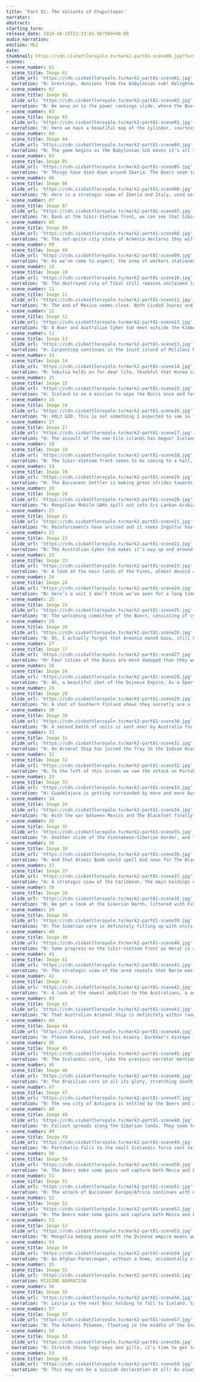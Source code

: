 ```yaml
---
title: 'Part 81: The Valiants of Chapultepec'
narrator: 
abstract: 
starting_turn: 
release_date: 2019-06-15T22:13:05.987509+00:00
audio_narration: 
edition: Mk2
date: 
thumbnail: https://cdn.civbattleroyale.tv/mark2-part81-scene06.jpg?format=webp&nearlossless=1
scenes:
- scene_number: 01
  scene_title: Image 01
  slide_url: 'https://cdn.civbattleroyale.tv/mark2-part81-scene01.jpg'
  narration: "H: Greetings, denizens from the Babylonian sub! Delighted to see you tune in the original arena bloodbath that is the Civilization Battle Royale Mk. II! This time around, we have two narrators that will alternate between the slides to bring you the best possible coverage! I, /u/Hakantula, an avid Icelandic supporter, am joined by my co-writer, /u/NightMan and supporter of the polar opposite to Iceland, the Dvinese Empire. Although last part was statistically speaking a very uneventful one, the new wars that sparked during this part will finally (hopefully) clash into a great pool of death, bloodshed and mass destruction!\nN: They certainly will as the hyped up war between Australia and the Boers ultimately lead to the Boers sending a few (by a few I mean a ridiculous amount) nuclear missiles to harass the Wobbegong Armada in the Kimberley research hubs in Antarctica."
- scene_number: 02
  scene_title: Image 02
  slide_url: 'https://cdn.civbattleroyale.tv/mark2-part81-scene02.jpg'
  narration: "N: We move on to the power rankings slide, where the Boers sit comfortably at the top. The Boer invasion of Finnish Italy has unfortunately come to a halt recently as they can’t seem to realise that their hover tanks can’t capture cities. However, if they can keep the cities down low and sneak a melee boat in there, they’d have yet another foothold to launch an attack on mainland Europe.\nH: As a Dutch man myself, I can’t help but smile to see the Boers doing so well, even though I’m rooting for Iceland. That said, we’ll see if they can project this power over to two fronts, being Finland and Australia. It won’t be the first time they’ve done it."
- scene_number: 03
  scene_title: Image 03
  slide_url: 'https://cdn.civbattleroyale.tv/mark2-part81-scene03.jpg'
  narration: "H: Here we have a beautiful map of the cylinder, courtesy of /u/nathanmasse! It does not only highlight the changes that happened last part, but finally gives a clear insight to the borders at sea! Hot spots are the Mediterranean and the Caribbean, where you can see that border gore is definitely not only a thing on land. The Australians keep getting a better foothold on the Americans and have a lot of room to try and get a land force on the coast. This is also a good time to point out that Vietnam nearly encapsulates the main land of Sri Lanka, while cutting off Negombo completely."
- scene_number: 04
  scene_title: Image 04
  slide_url: 'https://cdn.civbattleroyale.tv/mark2-part81-scene04.jpg'
  narration: "N: The game begins as the Babylonian Sub moves it’s all seeing eyes to the Arabian peninsula and the also stagnating invasion of Finnish Arabia. The Boers seem to have the same problem on both fronts as they swarm the cities with units that can’t capture them.\nH: But we would like to take the time for a big event aboard the sub. We have gained enough experience for an upgrade! I just hope we get bigger bathtubs to relax in. Also, I heard overlord Tpang invites us all for a drink and he’s paying! Come on over and rejoice!"
- scene_number: 05
  scene_title: Image 05
  slide_url: 'https://cdn.civbattleroyale.tv/mark2-part81-scene05.jpg'
  narration: "H: Things have died down around Iberia. The Boers seem to have control of most of Iberia for now (although you cannot be sure when a Finnish X-Com squad drops down), while Iceland only has to fear the group of carriers holding two units and a Cybersub. Further east, Boer forces might make a move to capture the cities in black, with a Mobile SAM on its way to Panormus!"
- scene_number: 06
  scene_title: Image 06
  slide_url: 'https://cdn.civbattleroyale.tv/mark2-part81-scene06.jpg'
  narration: "N: Here is a strategic view of Iberia and Italy, used so we can see the devastation left by the Boer advance. Braga (Boers) has all of it’s land tiles in the general vicinity pillaged, leaving the only place safe of fire being the pristine Mediterranean waters. Although at this point they’re probably absolutely packed with Boer Hover Tanks, desperately wondering how the Finnish cities are holding on. I think Paul Kruger (Boers) may have run into a design flaw."
- scene_number: 07
  scene_title: Image 07
  slide_url: 'https://cdn.civbattleroyale.tv/mark2-part81-scene07.jpg'
  narration: "H: Back at the Sibir-Vietnam front, we can see that Sibir is fighting valiantly against the Sisters. Every damaged except Herat has more health since we last saw them fighting and a lot more Siberian units closing in on the borders. Meanwhile, Vietnam’s units are nowhere close to capture Herat. The Roman ballista moved around the city to get a spectacular view of the destruction."
- scene_number: 08
  scene_title: Image 08
  slide_url: 'https://cdn.civbattleroyale.tv/mark2-part81-scene08.jpg'
  narration: "N: The not-quite city state of Armenia declares they will find that pesky Ashanti Pikeman and cut off their head. How they’re going to make it into the Indian Ocean with no cities on that coast and Vietnam definitely not giving them open borders anytime soon I’m not sure, but Tiridates (Armenia) can hope, it may be the only relevant thing they can do at this point."
- scene_number: 09
  scene_title: Image 09
  slide_url: 'https://cdn.civbattleroyale.tv/mark2-part81-scene09.jpg'
  narration: "H: As we’ve come to expect, the army of workers stationed inside the Siberian cities keep doing their thing, clearing all the nuclear fallout around Narim. Siberian forces have finally pushed into Vietnamese territory near Bamda, but a lot of forces have been lost doing so. We cannot assess the situation more carefully, since the repeal of historical landmarks are blocking our view."
- scene_number: 10
  scene_title: Image 10
  slide_url: 'https://cdn.civbattleroyale.tv/mark2-part81-scene10.jpg'
  narration: "N: The destroyed city of Tikal still remains unclaimed land and the closest settler to it I can see is a Buccaneer one next to St. Eustatius. Is it possible that the Buccaneers will be sneaky and settle a city on the ruins? Granted, it won’t have the population of Tikal but it would be one massive screw you to the Australian invasion. The paratrooper near Uxmal could also be useful if either of the Buccaneer settlers (one near Chichen Itza as well) decide to settle in the ruins of Tikal."
- scene_number: 11
  scene_title: Image 11
  slide_url: 'https://cdn.civbattleroyale.tv/mark2-part81-scene11.jpg'
  narration: "H: The end of Mexico seems close. Both Ciudad Juarez and Veracruz are in deep red and surrounded by at least one unit to capture the city, with Mexico City in the yellow. Mexico has no melee units left, and the Mexican Writer documents the downfall of his country while weeping. It might to time to prime the F key, ladies and gentlemen!"
- scene_number: 12
  scene_title: Image 12
  slide_url: 'https://cdn.civbattleroyale.tv/mark2-part81-scene12.jpg'
  narration: "N: A Boer and Australian Cyber Sub meet outside the Kimberley city of Wulungara, both (hopefully) packing nuclear weapons. It’s unfortunate for Paul Kruger (Boers) that they seemed to encounter a massive chunk of Australia’s navy on the way to the Australian homeland. The Cyber Sub that Henry Parkes (Australia) is sending over seems to be close to firing range on Middelburg (which is ironically not in the middle of anything) and only has to fight through a few units to get there."
- scene_number: 13
  scene_title: Image 13
  slide_url: 'https://cdn.civbattleroyale.tv/mark2-part81-scene13.jpg'
  narration: "H: Carpenting continues in the Inuit island of Mililani Mauka and has a very decent carpet. The Carrier-virus has not spread to this tranquil place on the cylinder. Meanwhile Kamehameha looks over the Inuit army and sighs, wishing he could have his empire back.\nN: Inuit still seem to have an Unaaq, most likely to serve as a friendly anti-drug mascot to the local island children."
- scene_number: 14
  scene_title: Image 14
  slide_url: 'https://cdn.civbattleroyale.tv/mark2-part81-scene14.jpg'
  narration: "N: Yakutia holds on for dear life, thankful that Korea can’t get a melee unit into Beryozovo. I feel genuinely sorry for Yakutia, sitting pretty for a millennia until Korea decided it was time to go and in one fell swoop took almost all their cities. It would be a cruel existence if they decided to peace out now."
- scene_number: 15
  scene_title: Image 15
  slide_url: 'https://cdn.civbattleroyale.tv/mark2-part81-scene15.jpg'
  narration: "H: Iceland is on a mission to wipe the Buccs once and for all with their giant armada of… I count seven ships here? Granted, there are also two nuclear missiles to possibly do some damage, but I would say that it won’t be enough without some support coming in very soon. That being said, he only has to face Carriers..."
- scene_number: 16
  scene_title: Image 16
  slide_url: 'https://cdn.civbattleroyale.tv/mark2-part81-scene16.jpg'
  narration: "N: HOLY GOD. This is not something I expected to see in this part, I thought they’d at least hold on for a little longer but it seems that The Blackfoot managed to push through the rut they’d gotten themselves into with the Mexican war. That means that Mexico has been eliminated in 22nd place and what a ride they had. In the early game I saw Mexico as a regional power, joining in on the Great North American Gangbang but stagnating there on out. The sack of Austin is a moment that will be remembered by all and the sheer determination of the Mexican people in not succumbing to the Blackfoot invasion. The Mexicans fought valiantly but in the end couldn’t hold on longer. Press F to pay respects."
- scene_number: 17
  scene_title: Image 17
  slide_url: 'https://cdn.civbattleroyale.tv/mark2-part81-scene17.jpg'
  narration: "H: The assault of the one-tile islands has begun! Iceland’s forces are drifting along the sea borders of the Buccaneer holdings, while Portobello has been reduced to less than half health. That said, all three islands have a lot of units stationed in the city with a total of 38 units split between the five cities we can see. We can also spot an Icelandic Settler going west. Let’s all hope he dodges death going through the Buccaneer territory and settles on the spot Tikal used to be. Dream big, little man."
- scene_number: 18
  scene_title: Image 18
  slide_url: 'https://cdn.civbattleroyale.tv/mark2-part81-scene18.jpg'
  narration: "N: The Sibir-Vietnam front seems to be coming to a halt, the previously damaged cities of Urgench and Nishapur are now at full health and looking fine for the moment. The same can not be said for the Sibir city of Herat, which seems worse off than the last time we saw it. The BioTrooper Tpang has highlighted can hopefully help the defence."
- scene_number: 19
  scene_title: Image 19
  slide_url: 'https://cdn.civbattleroyale.tv/mark2-part81-scene19.jpg'
  narration: "H: The Buccaneer Settler is making great strides towards the ruins of Tikal, now in the Australian borders of Port-Au-Prince. The Buccs actually have good control of the canal of Nassau, making sure no Wobbegong Armada can pass through, hereby saving Leogane for now. Chichen Itza is also healing up nicely and the Buccs seem to gain control of this situation slowly."
- scene_number: 20
  scene_title: Image 20
  slide_url: 'https://cdn.civbattleroyale.tv/mark2-part81-scene20.jpg'
  narration: "N: Mongolian Mobile SAMs spill out into Sri Lankan Arabia and more funny than that is the poor Boer Hover Tank stuck in the middle of Vietnamese territory. I bet he just wishes he could butt his head against Finnish Arabia, not ever taking the city."
- scene_number: 21
  scene_title: Image 21
  slide_url: 'https://cdn.civbattleroyale.tv/mark2-part81-scene21.jpg'
  narration: "H: Reinforcements have arrived and it seems Ingolfur has given the order to take Cienfuegos! Led by the heroic Icelandic scout, the armada makes his way to the Strait of Gibraltar, one of the few spots on the cylinder where such a huge naval force doesn’t mean that much with the limited space. However, with even more reinforcements coming, Iceland can even brute force his way through the Bucc defenses. The Cybersub seems to have different plans and looks to head west, unleashing hell on the main Bucc holdings."
- scene_number: 22
  scene_title: Image 22
  slide_url: 'https://cdn.civbattleroyale.tv/mark2-part81-scene22.jpg'
  narration: "N: The Australian Cyber Sub makes it’s way up and around towards Middelburg, thoroughly confusing the Boer navy as they head towards where the Cyber Sub previously was. This tactic could work wonders for Parkes (Australia), distract the navy that could destroy their nuclear warhead while it makes its way to nuke the crap out of their intended city."
- scene_number: 23
  scene_title: Image 23
  slide_url: 'https://cdn.civbattleroyale.tv/mark2-part81-scene23.jpg'
  narration: "H: A look at the main lands of the Finns, almost devoid of any land units. The few they do have are on border patrol to watch their Swedish neighbors. The one thing Finland has going for them in this slide is their half-decent navy, which means Sweden can’t immediately take their coastal cities in the north. Use that production you have Finland!"
- scene_number: 24
  scene_title: Image 24
  slide_url: 'https://cdn.civbattleroyale.tv/mark2-part81-scene24.jpg'
  narration: "N: Here’s a unit I don’t think we’ve seen for a long time, an Australian Prime Minister. From his wikipedia page I can see he was the 23rd Prime Minister of Australia and was quite different from his predecessor, in the fact that he didn’t introduce radical reforms in the beginning of his term and instead worked slower. But hey, what do I know about Australian politics, i just read something off a wikipedia page. As for the effect this unit has on the game, it replaces the Great Writer providing political quotes instead. In addition to this it gives +1 tourism to any non-puppeted coastal cities per owned land tile outside of workable area. God damn that’s confusing but I shouldn’t think that they gave much more tourism, seeing how close together some of the cities on the cylinder are."
- scene_number: 25
  scene_title: Image 25
  slide_url: 'https://cdn.civbattleroyale.tv/mark2-part81-scene25.jpg'
  narration: "H: The welcoming committee of the Boers, consisting of cybersubs, is greeting a part of the Wobbegong Armada near the Kimberley holdings of the Arctic. We know one of the Australian ships carries a Nuclear Missile, but there three more ships carrying a load of their own. Meanwhile, the Boers have a carrier with two units. The Kimberley just watches from his island, wishing he had any idea to make units this advanced."
- scene_number: 26
  scene_title: Image 26
  slide_url: 'https://cdn.civbattleroyale.tv/mark2-part81-scene26.jpg'
  narration: "N: Oh, I actually forgot that Armenia owned Gaza, still not gonna make that dream of beheading the Ashanti Pikemen any more realistic. Anyway, Gaza is currently a puppet meaning Armenia cannot control what it builds. It could build be building literally anything for all we know, but I like to think that the government of Gaza has ordered a monument to be built and Tiridates then proceeds to throw a hissy fit in his office, unable to stop them."
- scene_number: 27
  scene_title: Image 27
  slide_url: 'https://cdn.civbattleroyale.tv/mark2-part81-scene27.jpg'
  narration: "H: Four cities of the Buccs are more damaged than they were in the previous slide, with Leogane having no health left. Guadelajara is also at risk is being captured by the Australians as an AA-Gun moves in for the capture. The Bucc Settler has opted for a tactical retreat. The Icelandic fleet from the west is also moving in closer and closer, possibly capturing a city or two!"
- scene_number: 28
  scene_title: Image 28
  slide_url: 'https://cdn.civbattleroyale.tv/mark2-part81-scene28.jpg'
  narration: "N: Ah, a beautiful shot of the Dvinese Empire. As a Spart supporter myself I feel my faith in them dropping every part. They’ve got no way of escaping this one city hell and the only hope they have is to snipe a city from the Boers which would be a beautiful thing.\nHowever, this isn’t the main focus of this slide. Armenia seems intent on taking out all destroyed civilizations on the cylinder, this time being intent on destroying the Timurids."
- scene_number: 29
  scene_title: Image 29
  slide_url: 'https://cdn.civbattleroyale.tv/mark2-part81-scene29.jpg'
  narration: "H: A shot of Southern Finland shows they secretly are a fan of Boer tactics since their land army is primarily Hovertanks. Also, Armenia is seen in almost its full glory, sporting more land units than any other civilization on this screen! Time to act on their slacking Armenia, this might be your only shot!"
- scene_number: 30
  scene_title: Image 30
  slide_url: 'https://cdn.civbattleroyale.tv/mark2-part81-scene30.jpg'
  narration: "N: A second batch of units is sent over by Australia for the Boer invasion. We get a shot of a Giant Death Robot riding an Advanced Destroyer, not as embarrassing as riding a Caravel. Actually pretty badass in my opinion."
- scene_number: 31
  scene_title: Image 31
  slide_url: 'https://cdn.civbattleroyale.tv/mark2-part81-scene31.jpg'
  narration: "H: An Arsenal Ship has joined the fray in the Indian Ocean, bringing two more Nuclear Missiles into play. Neither side has used their (presumed) missiles yet, with Australia still rocking with four of them. So far it seems that the Boer are losing this fight, losing more units. Will the Arsenal Ship make the difference?"
- scene_number: 32
  scene_title: Image 32
  slide_url: 'https://cdn.civbattleroyale.tv/mark2-part81-scene32.jpg'
  narration: "N: To the left of this screen we see the attack on Portobello still continues on but with only two units next to it, it may fail to succeed. I’m actually surprised that Iceland hasn’t started an attack on Cienfuegos yet, but the Great General might just order his army to attack soon."
- scene_number: 33
  scene_title: Image 33
  slide_url: 'https://cdn.civbattleroyale.tv/mark2-part81-scene33.jpg'
  narration: "H: Guadelajara is getting surrounded by more and more Australian units and it only seems a matter of time before that area is greener than it is now. But more importantly, we have landfall! An Australian settler sits on the place next to where Tikal used to be and I can’t see Australia not settling here first (too bad Tibet!)."
- scene_number: 34
  scene_title: Image 34
  slide_url: 'https://cdn.civbattleroyale.tv/mark2-part81-scene34.jpg'
  narration: "N: With the war between Mexico and The Blackfoot finally over, The Blackfoot can finally start to clear up all the fallout that arose because of it. I’d like to know how many nukes were actually dropped on Mexico during the war, it must be somewhere above 15, there’s just so much fallout everywhere. Also, another thing I can’t remember is if Australia and The Blackfoot are at war. If so, that paratrooper heading towards Ciudad Juarez could be a problem."
- scene_number: 35
  scene_title: Image 35
  slide_url: 'https://cdn.civbattleroyale.tv/mark2-part81-scene35.jpg'
  narration: "H: Another slide of the Vietnamese-Siberian border, and this shows how little has been achieved so far due to the difficult terrain around here. I wouldn’t give this war to any side just yet, although two GDR’s are moving towards Wuppertal in the top-right corner. Time will tell if that’s enough to break the Sibir defenses."
- scene_number: 36
  scene_title: Image 36
  slide_url: 'https://cdn.civbattleroyale.tv/mark2-part81-scene36.jpg'
  narration: "N: And that Atomic Bomb could spell bad news for The Blackfoot as it heads towards the Americas. Although, it’s more likely that the bomb is on a path directly towards the Buccaneers, which is equally scary."
- scene_number: 37
  scene_title: Image 37
  slide_url: 'https://cdn.civbattleroyale.tv/mark2-part81-scene37.jpg'
  narration: "H: A strategic view of the Caribbean. The main holdings of the Buccs are slowly getting destroyed, with Port Royal in black and both St. Eustatius and Tortuga being the next target. More importantly though, this is our first look at Therapne, the replacement of Tikal! A beautiful location, and looking at the number of units stationed, it has a fantastic hangar as well! This gives the Aussies another base to damage the Bucc holdings."
- scene_number: 38
  scene_title: Image 38
  slide_url: 'https://cdn.civbattleroyale.tv/mark2-part81-scene38.jpg'
  narration: "N: We get a look at the Siberian North, littered with Future Worlds improvements. As always, the Deity AI somehow make the worst city spots (literally in a snow covered island) into massive population hubs. I mean, Krasnodar is bigger than some capitals in the game, that’s insane!"
- scene_number: 39
  scene_title: Image 39
  slide_url: 'https://cdn.civbattleroyale.tv/mark2-part81-scene39.jpg'
  narration: "H: The Siberian core is definitely filling up with units as opposed to workers this time around. Narim might’ve been hit by a missile here, being at half health. However, the Sibir, famed for their workers, get to work immediately to clean the fallout. Trigger Darkhan is still silently rapping in his own corner of the world, waiting."
- scene_number: 40
  scene_title: Image 40
  slide_url: 'https://cdn.civbattleroyale.tv/mark2-part81-scene40.jpg'
  narration: "N: Some progress on the Sibir-Vietnam front as Herat is captured by Vietnam. The Roman Ballista flees the scene of the crime, having learnt from his thousands of years of wandering the earth that violence is not the answer. After all, violence is what killed his country leaving him stranded."
- scene_number: 41
  scene_title: Image 41
  slide_url: 'https://cdn.civbattleroyale.tv/mark2-part81-scene41.jpg'
  narration: "H: The strategic view of the area reveals that Narim was indeed nuked, along with Dila and Rasht, judging from the fallout surrounding the cities. Workers are on their way. The Knights of the Maond table are retreating, lest their horses mutate from all the radiation."
- scene_number: 42
  scene_title: Image 42
  slide_url: 'https://cdn.civbattleroyale.tv/mark2-part81-scene42.jpg'
  narration: "H: A look at the newest addition to the Australians, a aerial base called Therapne. Australia is finally getting a good foothold on the Americas, already trying to fill their territory with units. Guadelajara is still under siege, although sending more units to capture the city might be a good idea."
- scene_number: 43
  scene_title: Image 43
  slide_url: 'https://cdn.civbattleroyale.tv/mark2-part81-scene43.jpg'
  narration: "N: That Australian Arsenal Ship is definitely within range of Middelburg now with little to no resistance being faced from the Boers. Even if Australia nukes Middelburg and takes the city and then peaces out afterwards, they’d still be in an advantageous position next time they go to war. Having a city right off the coast of the Boers to attack from would be massive."
- scene_number: 44
  scene_title: Image 44
  slide_url: 'https://cdn.civbattleroyale.tv/mark2-part81-scene44.jpg'
  narration: "H: Please Korea, just end his misery. Darkhan’s mixtape isn’t even fire enough to save him from this icy hell. You had your chance in the beginning, but you blew it."
- scene_number: 45
  scene_title: Image 45
  slide_url: 'https://cdn.civbattleroyale.tv/mark2-part81-scene45.jpg'
  narration: "N: The Icelandic core, like the previous narrator mentioned, is practically devoid of land units and down near their capital is a worryingly large amount of carriers without planes on them. Carriers are great units of course, but without anything on them they’re not the most efficient city attacking tool."
- scene_number: 46
  scene_title: Image 46
  slide_url: 'https://cdn.civbattleroyale.tv/mark2-part81-scene46.jpg'
  narration: "H: The Brazilian core in all its glory, stretching South America almost entirely. Even though he has not been at war, it seems Pedro has not been sitting idle, sporting a nice carpet already. The Icelandic musician spreads his propagandic words across the continent, but the Brazilians are not swayed by his music, preferring more hip-shaking during their carnivals."
- scene_number: 47
  scene_title: Image 47
  slide_url: 'https://cdn.civbattleroyale.tv/mark2-part81-scene47.jpg'
  narration: "N: The new city of Autiyara is settled by the Boers and a Boer worker is instantly sent there to clean up the pillaged tiles there. Imagine having to head off from the paradise that is Pretoria just to scrub up debris from a slum city that’s only recently came into being. He better be getting good pay for this…"
- scene_number: 48
  scene_title: Image 48
  slide_url: 'https://cdn.civbattleroyale.tv/mark2-part81-scene48.jpg'
  narration: "H: Fallout spreads along the Siberian lands. They seem to have taken a beating during this turn, with a lot of cities in the yellow or red and less units, but they have recaptured Herat. Fallout spreads everywhere, and even the Hunnic worker has been hired to help with clearing it. On the other side of the border, Sibir seems to have some space to send their army towards Bamda."
- scene_number: 49
  scene_title: Image 49
  slide_url: 'https://cdn.civbattleroyale.tv/mark2-part81-scene49.jpg'
  narration: "N: Portobello falls to the small Icelandic force sent to it and to attack on Cienfuegos begins, looking to be fairly successful as it’s in the red with a destroyer next to it. Also, Leira and Cumana are both being attacked, could this spell the end of the Buccs in Europe?"
- scene_number: 50
  scene_title: Image 50
  slide_url: 'https://cdn.civbattleroyale.tv/mark2-part81-scene50.jpg'
  narration: "H: The Boers make some gains and capture both Mecca and Bethlehem! A small group of Hovertanks continue on towards Jerusalem and Finland doesn’t look like it’s gonna do anything to stop the Boers."
- scene_number: 51
  scene_title: Image 51
  slide_url: 'https://cdn.civbattleroyale.tv/mark2-part81-scene51.jpg'
  narration: "N: The attack of Buccaneer Europe/Africa continues with not much progress being made since last turn. Back in Sale, the Buccs have a stack of Drone Fighters that could be used to stop any attack by those Icelandic units. However, they could also be in range of Leira, halting the attack drastically."
- scene_number: 52
  scene_title: Image 52
  slide_url: 'https://cdn.civbattleroyale.tv/mark2-part81-scene52.jpg'
  narration: "H: The Boers make some gains and capture both Mecca and Bethlehem! A small group of Hovertanks continue on towards Jerusalem and Finland doesn’t look like it’s gonna do anything to stop the Boers."
- scene_number: 53
  scene_title: Image 53
  slide_url: 'https://cdn.civbattleroyale.tv/mark2-part81-scene53.jpg'
  narration: "N: Mongolia making peace with the Dvinese empire means we can take a look at their core. Karakorum is at an abysmal 20 population, the Sibir cities in the icy north are better than that come one Genghis! Other than that, their unit spread looks good and declaring war on Sibir would probably result in them gaining a few cities."
- scene_number: 54
  scene_title: Image 54
  slide_url: 'https://cdn.civbattleroyale.tv/mark2-part81-scene54.jpg'
  narration: "N: An Afghan Paratrooper, without a home, accidentally crash lands in the waters outside Jakarta. Maybe he’s taking the Roman Ballista’s view on war, or maybe it will take him a few thousand years to figure it out. Either way, the Afghan Paratrooper has found solace in Jakarta."
- scene_number: 55
  scene_title: Image 55
  slide_url: 'https://cdn.civbattleroyale.tv/mark2-part81-scene55.jpg'
  narration: MISSING NARRATION
- scene_number: 56
  scene_title: Image 56
  slide_url: 'https://cdn.civbattleroyale.tv/mark2-part81-scene56.jpg'
  narration: "H: Leiria is the next Bucc holding to fall to Iceland, taking down five stationed units in the process. Cumana seems very likely to fall, while Cienfuegos might hold out a little bit longer. Iceland is slowly driving the Buccs back to their holdings on the other side of the Atlantic."
- scene_number: 57
  scene_title: Image 57
  slide_url: 'https://cdn.civbattleroyale.tv/mark2-part81-scene57.jpg'
  narration: "N: The Ashanti Pikemen, floating in the middle of the Indian Ocean decides it’s just had enough of Sibir and decides that, even though they’re small, they can take on the might of Sibir. Dream big little pikeman, dream big.  \nAlso, that Burmese Musician in the top left hand corner seems to be spitting straight fire."
- scene_number: 58
  scene_title: Image 58
  slide_url: 'https://cdn.civbattleroyale.tv/mark2-part81-scene58.jpg'
  narration: "H: Stretch those legs boys and girls, it’s time to get to work! Dvin has trained hard to in their canal city for this moment. Boer is not taking matters into their hands, so the Spartans rise once more! They declare war on Finland and will probably take to take control of the east part of the Mediterranean. Sri Lanka joins in as well and might be able to make some gains here! Batticaloa is next to Negombo and Sri Lanka has a decent amount of units there. The main problem is that the Afghan refugees might be blocking their way to do something impactful in the Battle Royale for once."
- scene_number: 59
  scene_title: Image 59
  slide_url: 'https://cdn.civbattleroyale.tv/mark2-part81-scene59.jpg'
  narration: "N: This may not be a suicide declaration at all! As always Sparta surprises us and immediately takes Jerusalem from Finnish hands. With an attack on Nicomedia getting the city down to yellow, this is definitely a fun time to be a Sparta supporter! SPARTANS READY!"
---
```

